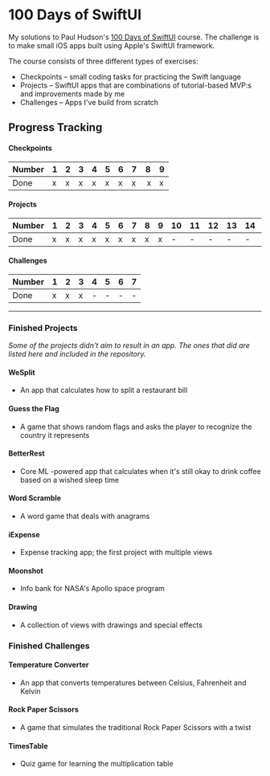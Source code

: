 # 100 Days of SwiftUI

My solutions to Paul Hudson's [100 Days of SwiftUI](https://www.hackingwithswift.com/100/swiftui) course. The challenge is to make small iOS apps built using Apple's SwiftUI framework.

The course consists of three different types of exercises:
- Checkpoints – small coding tasks for practicing the Swift language
- Projects – SwiftUI apps that are combinations of tutorial-based MVP:s and improvements made by me
- Challenges – Apps I've build from scratch

## Progress Tracking

#### Checkpoints
| Number | 1 | 2 | 3 | 4 | 5 | 6 | 7 | 8 | 9 |
|--------|---|---|---|---|---|---|---|---|---|
| Done   | x | x | x | x | x | x | x | x | x |

#### Projects
| Number | 1 | 2 | 3 | 4 | 5 | 6 | 7 | 8 | 9 | 10| 11| 12| 13| 14| 15| 16| 17| 18| 19|
|--------|---|---|---|---|---|---|---|---|---|---|---|---|---|---|---|---|---|---|---|
| Done   | x | x | x | x | x | x | x | x | x | - | - | - | - | - | - | - | - | - | - |

#### Challenges
| Number  | 1 | 2 | 3 | 4 | 5 | 6 | 7 |
|---------|---|---|---|---|---|---|---|
| Done    | x | x | x | - | - | - | - |

---

### Finished Projects
_Some of the projects didn't aim to result in an app. The ones that did are listed here and included in the repository._

#### WeSplit
- An app that calculates how to split a restaurant bill

#### Guess the Flag
- A game that shows random flags and asks the player to recognize the country it represents

#### BetterRest
- Core ML -powered app that calculates when it's still okay to drink coffee based on a wished sleep time

#### Word Scramble
- A word game that deals with anagrams

#### iExpense
- Expense tracking app; the first project with multiple views

#### Moonshot
- Info bank for NASA's Apollo space program

#### Drawing
- A collection of views with drawings and special effects


### Finished Challenges

#### Temperature Converter
- An app that converts temperatures between Celsius, Fahrenheit and Kelvin

#### Rock Paper Scissors
- A game that simulates the traditional Rock Paper Scissors with a twist

#### TimesTable
- Quiz game for learning the multiplication table
